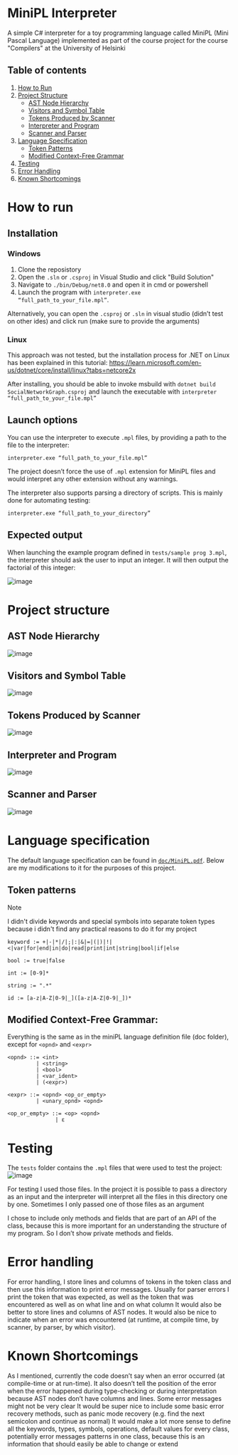 # MiniPL Interpreter

A simple C# interpreter for a toy programming language called MiniPL (Mini Pascal Language) implemented as part of the course project for the course "Compilers" at the University of Helsinki

## Table of contents

1. [How to Run](#how-to-run)
2. [Project Structure](#project-structure)
   - [AST Node Hierarchy](#ast-node-hierarchy)
   - [Visitors and Symbol Table](#visitors-and-symbol-table)
   - [Tokens Produced by Scanner](#tokens-produced-by-scanner)
   - [Interpreter and Program](#interpreter-and-program)
   - [Scanner and Parser](#scanner-and-parser)
3. [Language Specification](#language-specification)
   - [Token Patterns](#token-patterns)
   - [Modified Context-Free Grammar](#modified-context-free-grammar)
4. [Testing](#testing)
5. [Error Handling](#error-handling)
6. [Known Shortcomings](#known-shortcomings)

# How to run

## Installation
### Windows
1. Clone the reposistory
2. Open the `.sln` or `.csproj` in Visual Studio and click "Build Solution"
3. Navigate to `./bin/Debug/net8.0` and open it in cmd or powershell
4. Launch the program with `interpreter.exe “full_path_to_your_file.mpl”`.

Alternatively, you can open the `.csproj` or `.sln` in visual studio (didn’t test on other ides) and click run (make sure to provide the arguments)

### Linux
This approach was not tested, but the installation process for .NET on Linux has been explained in this tutorial: https://learn.microsoft.com/en-us/dotnet/core/install/linux?tabs=netcore2x

After installing, you should be able to invoke msbuild with `dotnet build SocialNetworkGraph.csproj` and launch the executable with `interpreter  “full_path_to_your_file.mpl”`


## Launch options
You can use the interpreter to execute `.mpl` files, by providing a path to the file to the interpreter:
```
interpreter.exe “full_path_to_your_file.mpl”
```

The project doesn’t force the use of `.mpl` extension for MiniPL files and would interpret any other extension without any warnings. 

The interpreter also supports parsing a directory of scripts. This is mainly done for automating testing:
```
interpreter.exe “full_path_to_your_directory”
```

## Expected output
When launching the example program defined in `tests/sample prog 3.mpl`, the interpreter should ask the user to input an integer. It will then output the factorial of this integer:

![image](https://github.com/user-attachments/assets/3016a992-5bd1-4b65-8c2d-68f5242653cd)


# Project structure

## AST Node Hierarchy

![image](https://github.com/user-attachments/assets/52e0117d-2025-4319-9ea6-7a64805ecb6c)

## Visitors and Symbol Table

![image](https://github.com/user-attachments/assets/6f79d125-4eb4-43e3-8a08-480a49890554)

## Tokens Produced by Scanner

![image](https://github.com/user-attachments/assets/84eb2367-6718-4fed-9662-36e078428c53)

## Interpreter and Program
![image](https://github.com/user-attachments/assets/29e99759-98a1-4a62-81a8-7215e484004e)

## Scanner and Parser

![image](https://github.com/user-attachments/assets/886693a0-60cc-4cc6-a096-5ecff7c44193)


# Language specification
The default language specification can be found in [`doc/MiniPL.pdf`](https://github.com/nomadflamingo/MiniPL-Interpreter/blob/master/doc/MiniPL.pdf). Below are my modifications to it for the purposes of this project.
## Token patterns

>[!NOTE]
> I didn't divide keywords and special symbols into separate token types because i didn't find any practical reasons to do it for my project

```
keyword := +|-|*|/|;|:|&|=|(|)|!|<|var|for|end|in|do|read|print|int|string|bool|if|else

bool := true|false

int := [0-9]*

string := ".*"

id := [a-z|A-Z|0-9|_]([a-z|A-Z|0-9|_])*
```

## Modified Context-Free Grammar:

Everything is the same as in the miniPL language definition file (doc folder), except for `<opnd>` and `<expr>`

```
<opnd> ::= <int>
         | <string>
         | <bool>
         | <var_ident>
         | (<expr>)

<expr> ::= <opnd> <op_or_empty>
         | <unary_opnd> <opnd>

<op_or_empty> ::= <op> <opnd>
               | ε
```

# Testing
The `tests` folder contains the `.mpl` files that were used to test the project:
![image](https://github.com/user-attachments/assets/7d4dce4d-d215-48b0-a6f1-61a29522d047)

For testing I used those files. In the project it is possible to pass a directory as an input and the interpreter will interpret all the files in this directory one by one. Sometimes I only passed one of those files as an argument

I chose to include only methods and fields that are part of an API of the class, because this is more important for an understanding the structure of my program. So I don’t show private methods and fields.

# Error handling
For error handling, I store lines and columns of tokens in the token class and then use this information to print error messages. Usually for parser errors I print the token that was expected, as well as the token that was encountered as well as on what line and on what column
It would also be better to store lines and columns of AST nodes.
It would also be nice to indicate when an error was encountered (at runtime, at compile time, by scanner, by parser, by which visitor).

# Known Shortcomings
As I mentioned, currently the code doesn’t say when an error occurred (at compile-time or at run-time). It also doesn’t tell the position of the error when the error happened during type-checking or during interpretation because AST nodes don’t have columns and lines.
Some error messages might not be very clear
It would be super nice to include some basic error recovery methods, such as panic mode recovery (e.g. find the next semicolon and continue as normal)
It would make a lot more sense to define all the keywords, types, symbols, operations, default values for every class, potentially error messages patterns in one class, because this is an information that should easily be able to change or extend
